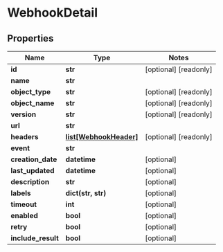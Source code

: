 # WebhookDetail

## Properties
Name | Type | Notes
------------ | ------------- | -------------
**id** | **str** | [optional] [readonly]
**name** | **str** |
**object_type** | **str** | [optional] [readonly]
**object_name** | **str** | [optional] [readonly]
**version** | **str** | [optional] [readonly]
**url** | **str** |
**headers** | [**list[WebhookHeader]**](WebhookHeader.md) | [optional] [readonly]
**event** | **str** |
**creation_date** | **datetime** | [optional]
**last_updated** | **datetime** | [optional]
**description** | **str** | [optional]
**labels** | **dict(str, str)** | [optional]
**timeout** | **int** | [optional]
**enabled** | **bool** | [optional]
**retry** | **bool** | [optional]
**include_result** | **bool** | [optional]


